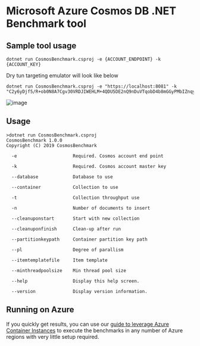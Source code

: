 # Microsoft Azure Cosmos DB .NET Benchmark tool

## Sample tool usage
```
dotnet run CosmosBenchmark.csproj -e {ACCOUNT_ENDPOINT} -k {ACCOUNT_KEY}
```

Dry tun targeting emulator will look like below
```
dotnet run CosmosBenchmark.csproj -e "https://localhost:8081" -k "C2y6yDjf5/R+ob0N8A7Cgv30VRDJIWEHLM+4QDU5DE2nQ9nDuVTqobD4b8mGGyPMbIZnqyMsEcaGQy67XIw/Jw=="
```

![image](https://user-images.githubusercontent.com/6880899/61565403-8e41bd00-aa96-11e9-9996-b7fc77c3aed3.png)

## Usage
```
>dotnet run CosmosBenchmark.csproj
CosmosBenchmark 1.0.0
Copyright (C) 2019 CosmosBenchmark

  -e                     Required. Cosmos account end point

  -k                     Required. Cosmos account master key

  --database             Database to use

  --container            Collection to use

  -t                     Collection throughput use

  -n                     Number of documents to insert

  --cleanuponstart       Start with new collection

  --cleanuponfinish      Clean-up after run

  --partitionkeypath     Container partition key path

  --pl                   Degree of parallism

  --itemtemplatefile     Item template

  --minthreadpoolsize    Min thread pool size

  --help                 Display this help screen.

  --version              Display version information.
```

## Running on Azure

If you quickly get results, you can use our [guide to leverage Azure Container Instances](./AzureContainerInstances/README.md) to execute the benchmarks in any number of Azure regions with very little setup required.